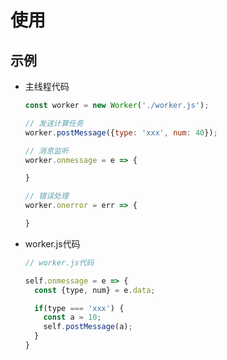 # 使用

## 示例

+ 主线程代码

  ```js
  const worker = new Worker('./worker.js');

  // 发送计算任务
  worker.postMessage({type: 'xxx', num: 40});

  // 消息监听
  worker.onmessage = e => {

  }

  // 错误处理
  worker.onerror = err => {

  }
  ```

+ worker.js代码

  ```js
  // worker.js代码

  self.onmessage = e => {
    const {type, num} = e.data;

    if(type === 'xxx') {
      const a = 10;
      self.postMessage(a);
    }
  }
  ```
